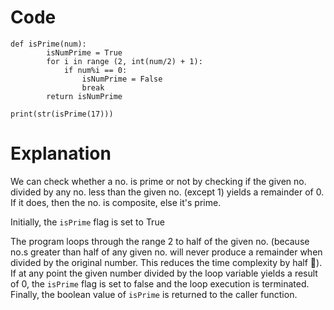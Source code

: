 # Code

```
def isPrime(num):
        isNumPrime = True
        for i in range (2, int(num/2) + 1):
            if num%i == 0:
                isNumPrime = False
                break
        return isNumPrime

print(str(isPrime(17)))
```

# Explanation

We can check whether a no. is prime or not by checking if the given no. divided by any no. less than the given no. (except 1) yields a remainder of 0. If it does, then the no. is composite, else it's prime.

Initially, the `isPrime` flag is set to True

The program loops through the range 2 to half of the given no. (because no.s greater than half of any given no. will never produce a remainder when divided by the original number. This reduces the time complexity by half 🌚). If at any point the given number divided by the loop variable yields a result of 0, the `isPrime` flag is set to false and the loop execution is terminated. Finally, the boolean value of `isPrime` is returned to the caller function.
